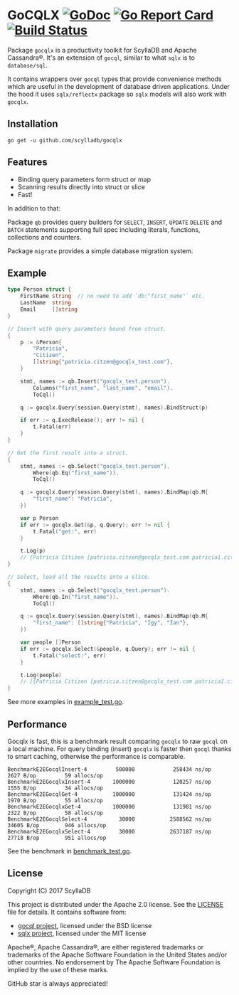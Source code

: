 # GoCQLX [![GoDoc](http://img.shields.io/badge/go-documentation-blue.svg?style=flat-square)](http://godoc.org/github.com/scylladb/gocqlx) [![Go Report Card](https://goreportcard.com/badge/github.com/scylladb/gocqlx)](https://goreportcard.com/report/github.com/scylladb/gocqlx) [![Build Status](https://travis-ci.org/scylladb/gocqlx.svg?branch=master)](https://travis-ci.org/scylladb/gocqlx)

Package `gocqlx` is a productivity toolkit for ScyllaDB and Apache Cassandra®. 
It's an extension of `gocql`, similar to what `sqlx` is to `database/sql`.

It contains wrappers over `gocql` types that provide convenience methods which
are useful in the development of database driven applications. Under the
hood it uses `sqlx/reflectx` package so `sqlx` models will also work with `gocqlx`.

## Installation

    go get -u github.com/scylladb/gocqlx

## Features

* Binding query parameters form struct or map
* Scanning results directly into struct or slice
* Fast!

In addition to that:

Package `qb` provides query builders for `SELECT`, `INSERT`, `UPDATE` `DELETE`
and `BATCH` statements supporting full spec including literals, functions, 
collections and counters.

Package `migrate` provides a simple database migration system.

## Example

```go
type Person struct {
    FirstName string  // no need to add `db:"first_name"` etc.
    LastName  string
    Email     []string
}

// Insert with query parameters bound from struct.
{
    p := &Person{
        "Patricia",
        "Citizen",
        []string{"patricia.citzen@gocqlx_test.com"},
    }

    stmt, names := qb.Insert("gocqlx_test.person").
        Columns("first_name", "last_name", "email").
        ToCql()

    q := gocqlx.Query(session.Query(stmt), names).BindStruct(p)

    if err := q.ExecRelease(); err != nil {
        t.Fatal(err)
    }
}

// Get the first result into a struct.
{
    stmt, names := qb.Select("gocqlx_test.person").
        Where(qb.Eq("first_name")).
        ToCql()

    q := gocqlx.Query(session.Query(stmt), names).BindMap(qb.M{
        "first_name": "Patricia",
    })

    var p Person
    if err := gocqlx.Get(&p, q.Query); err != nil {
        t.Fatal("get:", err)
    }

    t.Log(p)
    // {Patricia Citizen [patricia.citzen@gocqlx_test.com patricia1.citzen@gocqlx_test.com]}
}

// Select, load all the results into a slice.
{
    stmt, names := qb.Select("gocqlx_test.person").
        Where(qb.In("first_name")).
        ToCql()

    q := gocqlx.Query(session.Query(stmt), names).BindMap(qb.M{
        "first_name": []string{"Patricia", "Igy", "Ian"},
    })

    var people []Person
    if err := gocqlx.Select(&people, q.Query); err != nil {
        t.Fatal("select:", err)
    }

    t.Log(people)
    // [{Patricia Citizen [patricia.citzen@gocqlx_test.com patricia1.citzen@gocqlx_test.com]} {Igy Citizen [igy.citzen@gocqlx_test.com]} {Ian Citizen [ian.citzen@gocqlx_test.com]}]
}
```

See more examples in [example_test.go](https://github.com/scylladb/gocqlx/blob/master/example_test.go).

## Performance

Gocqlx is fast, this is a benchmark result comparing `gocqlx` to raw `gocql` 
on a local machine. For query binding (insert) `gocqlx` is faster then `gocql` 
thanks to smart caching, otherwise the performance is comparable.

```
BenchmarkE2EGocqlInsert-4         500000            258434 ns/op            2627 B/op         59 allocs/op
BenchmarkE2EGocqlxInsert-4       1000000            120257 ns/op            1555 B/op         34 allocs/op
BenchmarkE2EGocqlGet-4           1000000            131424 ns/op            1970 B/op         55 allocs/op
BenchmarkE2EGocqlxGet-4          1000000            131981 ns/op            2322 B/op         58 allocs/op
BenchmarkE2EGocqlSelect-4          30000           2588562 ns/op           34605 B/op        946 allocs/op
BenchmarkE2EGocqlxSelect-4         30000           2637187 ns/op           27718 B/op        951 allocs/op
```

See the benchmark in [benchmark_test.go](https://github.com/scylladb/gocqlx/blob/master/benchmark_test.go).

## License

Copyright (C) 2017 ScyllaDB

This project is distributed under the Apache 2.0 license. See the [LICENSE](https://github.com/scylladb/gocqlx/blob/master/LICENSE) file for details.
It contains software from:

* [gocql project](https://github.com/gocql/gocql), licensed under the BSD license
* [sqlx project](https://github.com/jmoiron/sqlx), licensed under the MIT license

Apache®, Apache Cassandra®,  are either registered trademarks or trademarks of 
the Apache Software Foundation in the United States and/or other countries. 
No endorsement by The Apache Software Foundation is implied by the use of these marks.

GitHub star is always appreciated!
